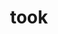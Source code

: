 ---
category: 4-letters
denotation: null
name: took
reference_link: https://www.etymonline.com/word/took
root_language: null
root_name: null
title: took
type: free
word_sums:
- respelling: took
  sum: 'Took + '
---